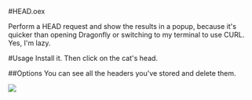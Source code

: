 #HEAD.oex

Perform a HEAD request and show the results in a popup, because it's quicker than opening Dragonfly or switching to my terminal to use CURL. Yes, I'm lazy.

#Usage
Install it. Then click on the cat's head.

##Options
You can see all the headers you've stored and delete them.

<img src="http://miketaylr.com/post/05ce5109.png">
